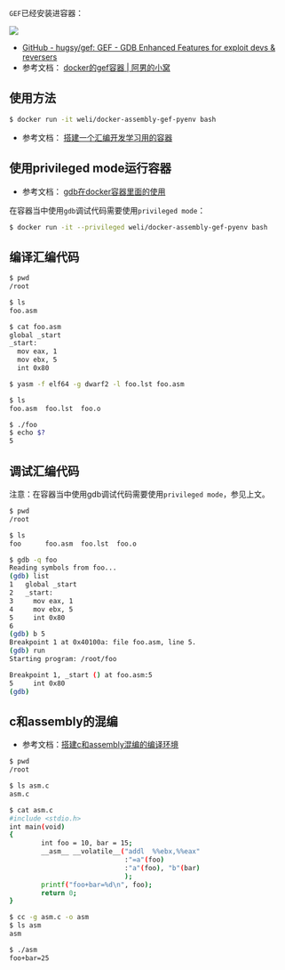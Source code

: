 
`GEF`已经安装进容器：

![](https://raw.githubusercontent.com/liweinan/docker-assembly-gef-pyenv/master/AB58EEC9-B879-421F-9E93-FA22A2843D4A.png)

* [GitHub - hugsy/gef: GEF - GDB Enhanced Features for exploit devs & reversers](https://github.com/hugsy/gef)
* 参考文档： [docker的gef容器 | 阿男的小窝](http://weinan.io/2019/05/30/gef.html)

## 使用方法

```bash
$ docker run -it weli/docker-assembly-gef-pyenv bash
```

* 参考文档： [搭建一个汇编开发学习用的容器](http://weinan.io/2019/05/08/asm.html)

## 使用privileged mode运行容器

* 参考文档： [gdb在docker容器里面的使用](http://weinan.io/2019/05/04/asm.html)

在容器当中使用`gdb`调试代码需要使用`privileged mode`：

```bash
$ docker run -it --privileged weli/docker-assembly-gef-pyenv bash
```

## 编译汇编代码

```bash
$ pwd
/root
```

```bash
$ ls
foo.asm
```

``` bash
$ cat foo.asm
global _start
_start:
  mov eax, 1
  mov ebx, 5
  int 0x80
```

```bash
$ yasm -f elf64 -g dwarf2 -l foo.lst foo.asm
```

```bash
$ ls
foo.asm  foo.lst  foo.o
```

```bash
$ ./foo
$ echo $?
5
```

## 调试汇编代码

注意：在容器当中使用gdb调试代码需要使用`privileged mode`，参见上文。



```bash
$ pwd
/root
```

```bash
$ ls
foo      foo.asm  foo.lst  foo.o
```

```bash
$ gdb -q foo
Reading symbols from foo...
(gdb) list
1	global _start
2	_start:
3	  mov eax, 1
4	  mov ebx, 5
5	  int 0x80
6
(gdb) b 5
Breakpoint 1 at 0x40100a: file foo.asm, line 5.
(gdb) run
Starting program: /root/foo

Breakpoint 1, _start () at foo.asm:5
5	  int 0x80
(gdb)
```

## c和assembly的混编

* 参考文档：[搭建c和assembly混编的编译环境](http://weinan.io/2019/03/30/c.html)

```bash
$ pwd
/root
```

```bash
$ ls asm.c
asm.c
```

```bash
$ cat asm.c
#include <stdio.h>
int main(void)
{
        int foo = 10, bar = 15;
        __asm__ __volatile__("addl  %%ebx,%%eax"
                             :"=a"(foo)
                             :"a"(foo), "b"(bar)
                             );
        printf("foo+bar=%d\n", foo);
        return 0;
}
```

```bash
$ cc -g asm.c -o asm
$ ls asm
asm
```

```bash
$ ./asm
foo+bar=25
```

